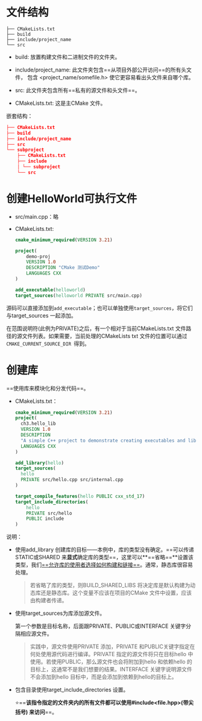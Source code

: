 # 文件结构

```
├── CMakeLists.txt
├── build
├── include/project_name
└── src
```

- build: 放置构建文件和二进制文件的文件夹。
- include/project_name: 此文件夹包含==从项目外部公开访问==的所有头文件， 包含
  <project_name/somefile.h> 使它更容易看出头文件来自哪个库。

- src: 此文件夹包含所有==私有的源文件和头文件==。
- CMakeLists.txt: 这是主CMake 文件。



嵌套结构：

```cmake
├── CMakeLists.txt
├── build
├── include/project_name
├── src
└── subproject
    ├── CMakeLists.txt
    ├── include
    │ └── subproject
    └── src
```





# 创建HelloWorld可执行文件

- src/main.cpp：略

- CMakeLists.txt:

  ```cmake
  cmake_minimum_required(VERSION 3.21)
  
  project(
      demo-proj
      VERSION 1.0
      DESCRIPTION "CMake 测试Demo"
      LANGUAGES CXX
  )
  
  add_executable(helloworld)
  target_sources(helloworld PRIVATE src/main.cpp)
  ```



源码可以直接添加到`add_executable`；也可以单独使用`target_sources`，将它们与target_sources 一起添加。

在范围说明符(此例为PRIVATE)之后，有一个相对于当前CMakeLists.txt 文件路径的源文件列表。如果需要，当前处理的CMakeLists txt 文件的位置可以通过`CMAKE_CURRENT_SOURCE_DIR `得到。



# 创建库

==使用库来模块化和分发代码==。



- CMakeLists.txt：

  ```cmake
  cmake_minimum_required(VERSION 3.21)
  project(
  	ch3.hello_lib
  	VERSION 1.0
  	DESCRIPTION
  	"A simple C++ project to demonstrate creating executables and libraries in CMake"
  	LANGUAGES CXX
  )
  
  add_library(hello)
  target_sources(
  	hello
  	PRIVATE src/hello.cpp src/internal.cpp
  )
  
  target_compile_features(hello PUBLIC cxx_std_17)
  target_include_directories(
      hello
      PRIVATE src/hello
      PUBLIC include
  )
  ```

说明：

- 使用add_library 创建库的目标——本例中，库的类型没有确定。==可以传递STATIC或SHARED 来**显式**确定库的类型==，这里可以**==省略==**设置该类型，我们<u>==允许库的使用者选择如何构建和链接==</u>。通常，静态库很容易处理。

  >若省略了库的类型，则BUILD_SHARED_LIBS 将决定库是默认构建为动态库还是静态库。这个变量不应该在项目的CMake 文件中设置，应该由构建者传递。

- 使用target_sources为库添加源文件。

  第一个参数是目标名称，后面跟PRIVATE、PUBLIC或INTERFACE 关键字分隔相应源文件。

  >实践中，源文件使用PRIVATE 添加，PRIVATE 和PUBLIC关键字指定在何处使用源代码进行编译。PRIVATE 指定的源文件将只在目标hello 中使用。若使用PUBLIC，那么源文件也会将附加到hello 和依赖hello 的目标上，这通常不是我们想要的结果。INTERFACE 关键字说明源文件不会添加到hello 目标中，而是会添加到依赖到hello的目标上。

- 包含目录使用target_include_directories 设置。

  :star:==**该指令指定的文件夹内的所有文件都可以使用#include<file.hpp>(带尖括号) 来访问**==。